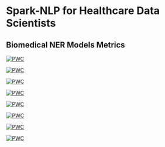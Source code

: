 # Spark-NLP for Healthcare Data Scientists 

## Biomedical NER Models Metrics

[![PWC](https://img.shields.io/endpoint.svg?url=https://paperswithcode.com/badge/biomedical-named-entity-recognition-at-scale/medical-named-entity-recognition-on-anatem)](https://paperswithcode.com/sota/medical-named-entity-recognition-on-anatem?p=biomedical-named-entity-recognition-at-scale)
	
[![PWC](https://img.shields.io/endpoint.svg?url=https://paperswithcode.com/badge/biomedical-named-entity-recognition-at-scale/medical-named-entity-recognition-on-bc4chemd)](https://paperswithcode.com/sota/medical-named-entity-recognition-on-bc4chemd?p=biomedical-named-entity-recognition-at-scale)
	
[![PWC](https://img.shields.io/endpoint.svg?url=https://paperswithcode.com/badge/biomedical-named-entity-recognition-at-scale/medical-named-entity-recognition-on-bc5cdr-2)](https://paperswithcode.com/sota/medical-named-entity-recognition-on-bc5cdr-2?p=biomedical-named-entity-recognition-at-scale)
	
[![PWC](https://img.shields.io/endpoint.svg?url=https://paperswithcode.com/badge/biomedical-named-entity-recognition-at-scale/medical-named-entity-recognition-on-bionlp13)](https://paperswithcode.com/sota/medical-named-entity-recognition-on-bionlp13?p=biomedical-named-entity-recognition-at-scale)
	
[![PWC](https://img.shields.io/endpoint.svg?url=https://paperswithcode.com/badge/biomedical-named-entity-recognition-at-scale/medical-named-entity-recognition-on-jnlpba)](https://paperswithcode.com/sota/medical-named-entity-recognition-on-jnlpba?p=biomedical-named-entity-recognition-at-scale)
	
[![PWC](https://img.shields.io/endpoint.svg?url=https://paperswithcode.com/badge/biomedical-named-entity-recognition-at-scale/medical-named-entity-recognition-on-linnaeus)](https://paperswithcode.com/sota/medical-named-entity-recognition-on-linnaeus?p=biomedical-named-entity-recognition-at-scale)
	
[![PWC](https://img.shields.io/endpoint.svg?url=https://paperswithcode.com/badge/biomedical-named-entity-recognition-at-scale/medical-named-entity-recognition-on-ncbi)](https://paperswithcode.com/sota/medical-named-entity-recognition-on-ncbi?p=biomedical-named-entity-recognition-at-scale)
	
[![PWC](https://img.shields.io/endpoint.svg?url=https://paperswithcode.com/badge/biomedical-named-entity-recognition-at-scale/medical-named-entity-recognition-on)](https://paperswithcode.com/sota/medical-named-entity-recognition-on?p=biomedical-named-entity-recognition-at-scale)
